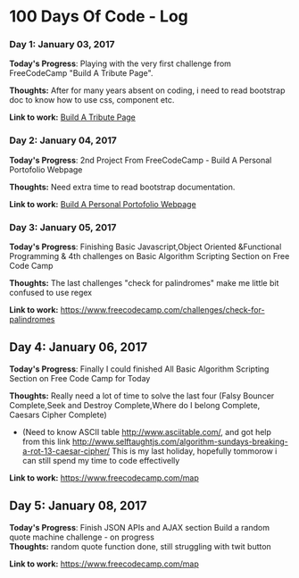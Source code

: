 # 100 Days Of Code - Log

### Day 1: January 03, 2017 

**Today's Progress**: Playing with the very first challenge from FreeCodeCamp "Build A Tribute Page".

**Thoughts:** After for many years absent on coding, i need to read bootstrap doc to know how to use css, component etc.

**Link to work:** [Build A Tribute Page](https://codepen.io/SuhartoWibowo/full/egYWVb/)

### Day 2: January 04, 2017 

**Today's Progress**: 2nd Project From FreeCodeCamp - Build A Personal Portofolio Webpage

**Thoughts:** Need extra time to read bootstrap documentation.

**Link to work:** [Build A Personal Portofolio Webpage](http://codepen.io/SuhartoWibowo/pen/ZLEZzW)

### Day 3: January 05, 2017 

**Today's Progress**: Finishing Basic Javascript,Object Oriented &Functional Programming & 4th challenges on Basic Algorithm Scripting Section on Free Code Camp

**Thoughts:** The last challenges "check for palindromes" make me little bit confused to use regex

**Link to work:** https://www.freecodecamp.com/challenges/check-for-palindromes

## Day 4: January 06, 2017 

**Today's Progress**: Finally I could finished All Basic Algorithm Scripting Section on Free Code Camp for Today

**Thoughts:** 
Really need a lot of time to solve the last four (Falsy Bouncer Complete,Seek and Destroy Complete,Where do I belong Complete, Caesars Cipher Complete)   
* (Need to know ASCII table http://www.asciitable.com/, and got help from this link http://www.selftaughtjs.com/algorithm-sundays-breaking-a-rot-13-caesar-cipher/
This is my last holiday, hopefully tommorow i can still spend my time to code effectivelly

**Link to work:** https://www.freecodecamp.com/map

## Day 5: January 08, 2017 

**Today's Progress**:   Finish JSON APIs and AJAX section
                        Build a random quote machine challenge - on progress  
**Thoughts:** 
random quote function done, still struggling with twit button

**Link to work:** https://www.freecodecamp.com/map
